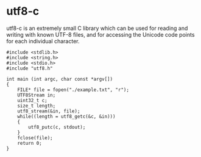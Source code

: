 # utf8-c

utf8-c is an extremely small C library which can be used for reading and
writing with known UTF-8 files, and for accessing the Unicode code points for
each individual character.

    #include <stdlib.h>
    #include <string.h>
    #include <stdio.h>
    #include "utf8.h"
    
    int main (int argc, char const *argv[])
    {
        FILE* file = fopen("./example.txt", "r");
        UTF8Stream in;
        uint32_t c;
        size_t length;
        utf8_stream(&in, file);
        while((length = utf8_getc(&c, &in)))
        {
            utf8_putc(c, stdout);
        }
        fclose(file);
        return 0;
    }
